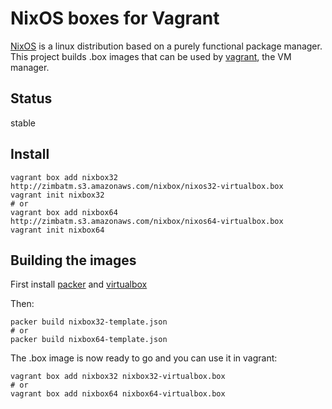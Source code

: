 NixOS boxes for Vagrant
=======================

[NixOS](http://nixos.org) is a linux distribution based on a purely functional
package manager. This project builds .box images that can be used by
[vagrant](http://vagrantup.com), the VM manager.

Status
------

stable

Install
-------

```
vagrant box add nixbox32 http://zimbatm.s3.amazonaws.com/nixbox/nixos32-virtualbox.box
vagrant init nixbox32
# or
vagrant box add nixbox64 http://zimbatm.s3.amazonaws.com/nixbox/nixos64-virtualbox.box
vagrant init nixbox64
```

Building the images
-------------------

First install [packer](http://packer.io) and
[virtualbox](https://www.virtualbox.org/)

Then:

```
packer build nixbox32-template.json
# or
packer build nixbox64-template.json
```

The .box image is now ready to go and you can use it in vagrant:

```
vagrant box add nixbox32 nixbox32-virtualbox.box
# or
vagrant box add nixbox64 nixbox64-virtualbox.box
```

